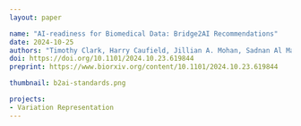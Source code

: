 ```yaml
---
layout: paper

name: "AI-readiness for Biomedical Data: Bridge2AI Recommendations"
date: 2024-10-25
authors: "Timothy Clark, Harry Caufield, Jillian A. Mohan, Sadnan Al Manir, Edilberto Amorim, James Eddy, Nayoon Gim, Brian Gow, Wesley Goar, Melissa Haendel, Jan N. Hansen, Nomi Harris, Henning Hermjakob, Marcin Joachimiak, Gianna Jordan, In-Hee Lee, Shannon K. McWeeney, Camille Nebeker, Milen Nikolov, Jamie Shaffer, Nathan Sheffield, Gloria Sheynkman, James Stevenson, Jake Y. Chen, Chris Mungall, Alex Wagner, Sek Won Kong, Satrajit S. Ghosh, Bhavesh Patel, Andrew Williams, Monica C. Munoz-Torres"
doi: https://doi.org/10.1101/2024.10.23.619844
preprint: https://www.biorxiv.org/content/10.1101/2024.10.23.619844

thumbnail: b2ai-standards.png

projects:
- Variation Representation
---
```

